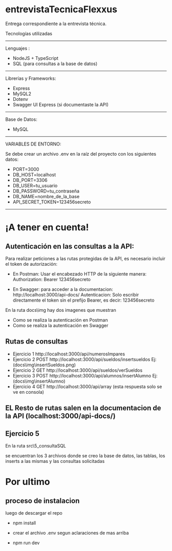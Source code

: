 # entrevistaTecnicaFlexxus

Entrega correspondiente a la entrevista técnica.

Tecnologías utilizadas
*************************************************

Lenguajes :

* NodeJS + TypeScript
* SQL (para consultas a la base de datos)

***********************************************

Librerías y Frameworks:

* Express
* MySQL2
* Dotenv
* Swagger UI Express (si documentaste la API)

***********************************************

Base de Datos:

* MySQL

*************************************************
VARIABLES DE ENTORNO:

Se debe crear un archivo .env en la raíz del proyecto con los siguientes datos:

* PORT=3000
* DB_HOST=localhost
* DB_PORT=3306
* DB_USER=tu_usuario
* DB_PASSWORD=tu_contraseña
* DB_NAME=nombre_de_la_base
* API_SECRET_TOKEN=123456secreto

****************************************************

# ¡A tener en cuenta! 

## Autenticación en las consultas a la API:

Para realizar peticiones a las rutas protegidas de la API, es necesario incluir el token de autorización:
* En Postman:
Usar el encabezado HTTP de la siguiente manera: Authorization: Bearer 123456secreto


* En Swagger: 
para acceder a la documentacion: http://localhost:3000/api-docs/
Autenticacion:
Solo escribir directamente el token sin el prefijo Bearer, es decir: 123456secreto

En la ruta docs\img hay dos imagenes que muestran

* Como se realiza la autenticación en Postman
* Como se realiza la autenticación en Swagger

## Rutas de consultas

* Ejercicio 1 http://localhost:3000/api/numerosImpares
* Ejercicio 2 POST http://localhost:3000/api/sueldos/insertsueldos  Ej: (docs\img\insertSueldos.png)
* Ejercicio 2 GET http://localhost:3000/api/sueldos/verSueldos
* Ejercicio 3 POST http://localhost:3000/api/alumnos/insertAlumno  Ej: (docs\img\insertAlumno)
* Ejercicio 4 GET http://localhost:3000/api/array (esta respuesta solo se ve en consola)

## EL Resto de rutas salen en la documentacion de la API (localhost:3000/api-docs/)

## Ejercicio 5

En la ruta src\5_consultaSQL

se encuentran los 3 archivos donde se creo la base de datos, las tablas, los inserts a las mismas y las consultas solicitadas

# Por ultimo

## proceso de instalacion

luego de descargar el repo

* npm install

* crear el archivo .env segun aclaraciones de mas arriba

* npm run dev





